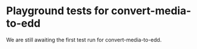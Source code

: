 # Playground tests for convert-media-to-edd
We are still awaiting the first test run for convert-media-to-edd.
